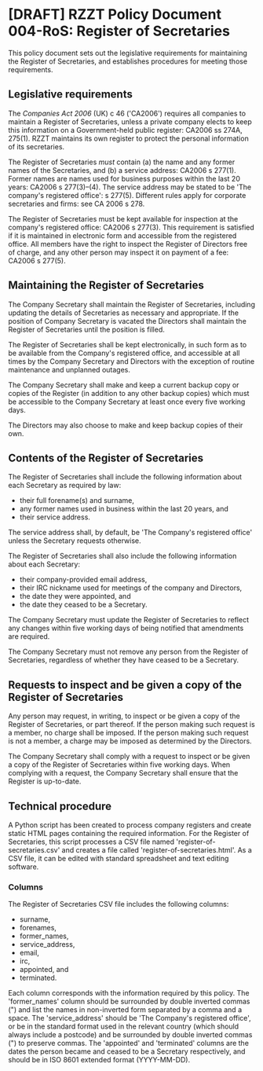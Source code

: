 # [DRAFT] RZZT Policy Document 004-RoS: Register of Secretaries

This policy document sets out the legislative requirements for maintaining the Register of Secretaries, and establishes procedures for meeting those requirements.

## Legislative requirements

The _Companies Act 2006_ (UK) c 46 ('CA2006') requires all companies to maintain a Register of Secretaries, unless a private company elects to keep this information on a Government-held public register: CA2006 ss 274A, 275(1). RZZT maintains its own register to protect the personal information of its secretaries.

The Register of Secretaries _must_ contain (a) the name and any former names of the Secretaries, and (b) a service address: CA2006 s 277(1). Former names are names used for business purposes within the last 20 years: CA2006 s 277(3)–(4). The service address may be stated to be 'The company's registered office': s 277(5). Different rules apply for corporate secretaries and firms: see CA 2006 s 278.

The Register of Secretaries must be kept available for inspection at the company's registered office: CA2006 s 277(3). This requirement is satisfied if it is maintained in electronic form and accessible from the registered office. All members have the right to inspect the Register of Directors free of charge, and any other person may inspect it on payment of a fee: CA2006 s 277(5).

## Maintaining the Register of Secretaries

The Company Secretary shall maintain the Register of Secretaries, including updating the details of Secretaries as necessary and appropriate. If the position of Company Secretary is vacated the Directors shall maintain the Register of Secretaries until the position is filled.

The Register of Secretaries shall be kept electronically, in such form as to be available from the Company's registered office, and accessible at all times by the Company Secretary and Directors with the exception of routine maintenance and unplanned outages.

The Company Secretary shall make and keep a current backup copy or copies of the Register (in addition to any other backup copies) which must be accessible to the Company Secretary at least once every five working days.

The Directors may also choose to make and keep backup copies of their own.

## Contents of the Register of Secretaries

The Register of Secretaries shall include the following information about each Secretary as required by law:

- their full forename(s) and surname,
- any former names used in business within the last 20 years, and
- their service address.

The service address shall, by default, be 'The Company's registered office' unless the Secretary requests otherwise.

The Register of Secretaries shall also include the following information about each Secretary:

- their company-provided email address,
- their IRC nickname used for meetings of the company and Directors,
- the date they were appointed, and
- the date they ceased to be a Secretary.

The Company Secretary must update the Register of Secretaries to reflect any changes within five working days of being notified that amendments are required.

The Company Secretary must not remove any person from the Register of Secretaries, regardless of whether they have ceased to be a Secretary.

## Requests to inspect and be given a copy of the Register of Secretaries

Any person may request, in writing, to inspect or be given a copy of the Register of Secretaries, or part thereof. If the person making such request is a member, no charge shall be imposed. If the person making such request is not a member, a charge may be imposed as determined by the Directors.

The Company Secretary shall comply with a request to inspect or be given a copy of the Register of Secretaries within five working days. When complying with a request, the Company Secretary shall ensure that the Register is up-to-date.

## Technical procedure

A Python script has been created to process company registers and create static HTML pages containing the required information. For the Register of Secretaries, this script processes a CSV file named 'register-of-secretaries.csv' and creates a file called 'register-of-secretaries.html'. As a CSV file, it can be edited with standard spreadsheet and text editing software.

### Columns

The Register of Secretaries CSV file includes the following columns:

- surname,
- forenames,
- former_names,
- service_address,
- email,
- irc,
- appointed, and
- terminated.

Each column corresponds with the information required by this policy. The 'former_names' column should be surrounded by double inverted commas (") and list the names in non-inverted form separated by a comma and a space. The 'service_address' should be 'The Company's registered office', or be in the standard format used in the relevant country (which should always include a postcode) and be surrounded by double inverted commas (") to preserve commas. The 'appointed' and 'terminated' columns are the dates the person became and ceased to be a Secretary respectively, and should be in ISO 8601 extended format (YYYY-MM-DD).
